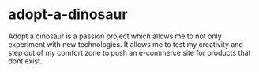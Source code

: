 # adopt-a-dinosaur
Adopt a dinosaur is a passion project which allows me to not only experiment with new technologies. It allows me to test my creativity and 
step out of my comfort zone to push an e-commerce site for products that dont exist.
